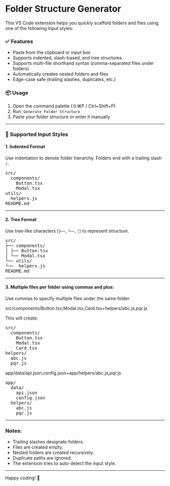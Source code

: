 # Folder Structure Generator

This VS Code extension helps you quickly scaffold folders and files using one of the following input styles:

### ✅ Features

- Paste from the clipboard or input box
- Supports indented, slash-based, and tree structures
- Supports multi-file shorthand syntax (comma-separated files under folders)
- Automatically creates nested folders and files
- Edge-case safe (trailing slashes, duplicates, etc.)

### 📦 Usage

1. Open the command palette (⇧⌘P / Ctrl+Shift+P)
2. Run: `Generate Folder Structure`
3. Paste your folder structure or enter it manually

---

### 🧠 Supported Input Styles

#### 1. Indented Format

Use indentation to denote folder hierarchy.
Folders end with a trailing slash `/`.

<pre>
src/
  components/
    Button.tsx
    Modal.tsx
utils/
  helpers.js
README.md
</pre>

---

#### 2. Tree Format

Use tree-like characters (`├──`, `└──`, `│`) to represent structure.

<pre>
src/
├── components/
│ ├── Button.tsx
│ └── Modal.tsx
└── utils/
└──  helpers.js
README.md
</pre>

---

#### 3. Multiple files per folder using commas and plus:

Use commas to specify multiple files under the same folder.

src/components/Button.tsx,Modal.tsx,Card.tsx+helpers/abc.js,pqr.js

This will create:

<pre>
src/
  components/
    Button.tsx
    Modal.tsx
    Card.tsx
helpers/
  abc.js
  pqr.js
</pre>

app/data/api.json,config.json+app/helpers/abc.js,pqr.js

<pre>
app/
  data/
    api.json
    config.json
  helpers/
    abc.js
    pqr.js
</pre>

---

### Notes:

- Trailing slashes designate folders.
- Files are created empty.
- Nested folders are created recursively.
- Duplicate paths are ignored.
- The extension tries to auto-detect the input style.

---

Happy coding! 🚀
